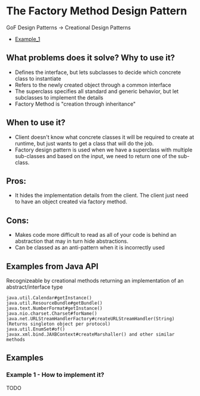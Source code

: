 # The Factory Method Design Pattern

GoF Design Patterns -> Creational Design Patterns

- [Example_1](https://github.com/Iretha/ebook-design-patterns/tree/master/src/com/smdev/gof/creational/factory_method) 

## What problems does it solve? Why to use it?
- Defines the interface, but lets subclasses to decide which concrete class to instantiate
- Refers to the newly created object through a common interface
- The superclass specifies all standard and generic behavior, but let subclasses to implement the details
- Factory Method is "creation through inheritance"

## When to use it?
- Client doesn't know what concrete classes it will be required to create at runtime, 
but just wants to get a class that will do the job.
- Factory design pattern is used when we have a superclass with multiple sub-classes 
and based on the input, we need to return one of the sub-class.

## Pros:
- It hides the implementation details from the client. The client just need to have an object created via factory method.

## Cons:
- Makes code more difficult to read as all of your code is behind an abstraction that may in turn hide abstractions.
- Can be classed as an anti-pattern when it is incorrectly used

## Examples from Java API
Recognizeable by creational methods returning an implementation of an abstract/interface type
```
java.util.Calendar#getInstance()
java.util.ResourceBundle#getBundle()
java.text.NumberFormat#getInstance()
java.nio.charset.Charset#forName()
java.net.URLStreamHandlerFactory#createURLStreamHandler(String) (Returns singleton object per protocol)
java.util.EnumSet#of()
javax.xml.bind.JAXBContext#createMarshaller() and other similar methods
```

## Examples

### Example 1 - How to implement it?

TODO
